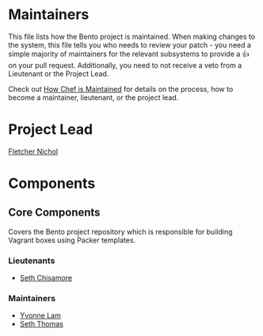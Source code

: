# Maintainers

This file lists how the Bento project is maintained. When making changes to the system, this file tells you who needs to review your patch - you need a simple majority of maintainers for the relevant subsystems to provide a :+1: on your pull request. Additionally, you need to not receive a veto from a Lieutenant or the Project Lead.

Check out [How Chef is Maintained](https://github.com/opscode/chef-rfc/blob/master/rfc030-maintenance-policy.md#how-the-project-is-maintained) for details on the process, how to become a maintainer, lieutenant, or the project lead.

# Project Lead

[Fletcher Nichol](http://github.com/fnichol)

# Components

## Core Components

Covers the Bento project repository which is responsible for building Vagrant boxes using Packer templates.

### Lieutenants

* [Seth Chisamore](https://github.com/schisamo)

### Maintainers

* [Yvonne Lam](http://github.com/yzl)
* [Seth Thomas](http://github.com/cheeseplus)
